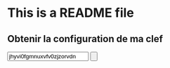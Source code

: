 # This is a README file

## Obtenir la configuration de ma clef

<input type="text" value="jhyvi0fgmnuxvfv0zjzorvdn" id="apiKey"></input>
<input type="button" onclick="doIt()"></input>
<script type="text/javascript" src="https://depot.ign.fr/geoportail/bibacces/develop/js/GpServices.js"></script>
<script type="text/javascript">

function doIt() {
    var kelem = document.getElementById("apiKey") ;
    Gp.Services.getConfig({
        apiKey : kelem.value,
        rawResponse : true,
        onSuccess : function(result) {
            var jsonpResult = result ;
            if (result.indexOf("callback") < 0) {
                // result en XML => needs jsonp
                jsonpResult = 'callback({"http":{"status":200,"error":null},"xml":"' + result.replace(/"/g,'\\"') + '"});' ;
            }
            var a = document.createElement("a") ;
            a.setAttribute("href","data:text/javascript;charset=utf-8," + encodeURIComponent(jsonpResult)) ;
            a.setAttribute("download", "autoconf.json") ;
            document.body.appendChild(a) ;
            a.click() ;
        }
    }) ;
}
</script>




